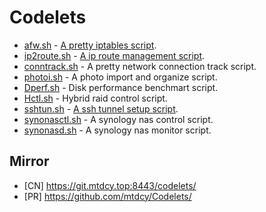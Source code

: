 # Codelets

* [afw.sh](code/afw) - [A pretty iptables script](docs/afw.md).
* [ip2route.sh](code/ip2route) - [A ip route management script](docs/ip2route.md).
* [conntrack.sh](code/conntrack.sh) - A pretty network connection track script.
* [photoi.sh](code/photoi.sh) - A photo import and organize script.
* [Dperf.sh](code/Dperf.sh) - Disk performance benchmart script.
* [Hctl.sh](code/Hctl.sh) - Hybrid raid control script.
* [sshtun.sh](code/sshtun.sh) - [A ssh tunnel setup script](docs/sshtunnel.md).
* [synonasctl.sh](code/synonas/synonasctl.sh) - A synology nas control script.
* [synonasd.sh](code/synonas/synonasd.sh) - A synology nas monitor script.

## Mirror

* [CN] https://git.mtdcy.top:8443/codelets/
* [PR] https://github.com/mtdcy/Codelets/
